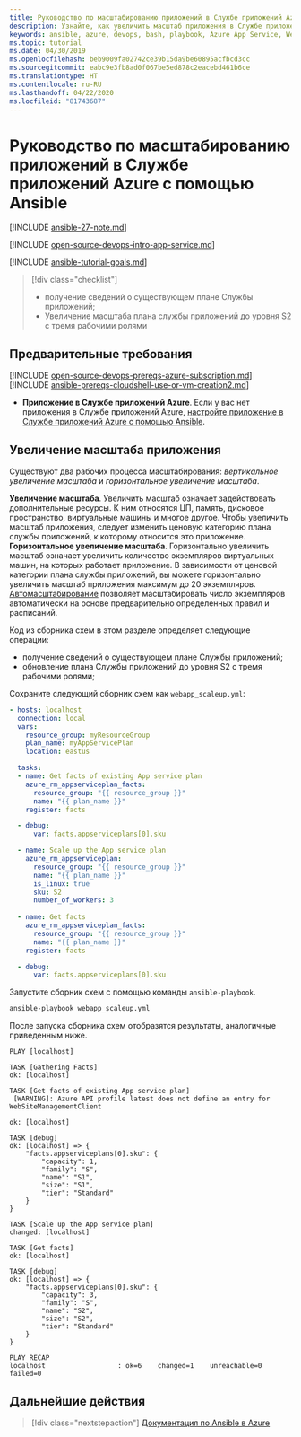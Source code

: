 ```yaml
---
title: Руководство по масштабированию приложений в Службе приложений Azure с помощью Ansible
description: Узнайте, как увеличить масштаб приложения в Службе приложений Azure.
keywords: ansible, azure, devops, bash, playbook, Azure App Service, Web App, scale, Java
ms.topic: tutorial
ms.date: 04/30/2019
ms.openlocfilehash: beb9009fa02742ce39b15da9be60895acfbcd3cc
ms.sourcegitcommit: eabc9e3fb8ad0f067be5ed878c2eacebd461b6ce
ms.translationtype: HT
ms.contentlocale: ru-RU
ms.lasthandoff: 04/22/2020
ms.locfileid: "81743687"
---
```

# <a name="tutorial-scale-apps-in-azure-app-service-using-ansible"></a>Руководство по масштабированию приложений в Службе приложений Azure с помощью Ansible

[!INCLUDE [ansible-27-note.md](includes/ansible-27-note.md)]

[!INCLUDE [open-source-devops-intro-app-service.md](../includes/open-source-devops-intro-app-service.md)]

[!INCLUDE [ansible-tutorial-goals.md](includes/ansible-tutorial-goals.md)]

> [!div class="checklist"]
>
> * получение сведений о существующем плане Службы приложений;
> * Увеличение масштаба плана службы приложений до уровня S2 с тремя рабочими ролями

## <a name="prerequisites"></a>Предварительные требования

[!INCLUDE [open-source-devops-prereqs-azure-subscription.md](../includes/open-source-devops-prereqs-azure-subscription.md)]
[!INCLUDE [ansible-prereqs-cloudshell-use-or-vm-creation2.md](includes/ansible-prereqs-cloudshell-use-or-vm-creation2.md)]
- **Приложение в Службе приложений Azure**. Если у вас нет приложения в Службе приложений Azure, [настройте приложение в Службе приложений Azure с помощью Ansible](azure-web-apps-configure.md).

## <a name="scale-up-an-app"></a>Увеличение масштаба приложения

Существуют два рабочих процесса масштабирования: *вертикальное увеличение масштаба* и *горизонтальное увеличение масштаба*.

**Увеличение масштаба**. Увеличить масштаб означает задействовать дополнительные ресурсы. К ним относятся ЦП, память, дисковое пространство, виртуальные машины и многое другое. Чтобы увеличить масштаб приложения, следует изменить ценовую категорию плана службы приложений, к которому относится это приложение. 
**Горизонтальное увеличение масштаба**. Горизонтально увеличить масштаб означает увеличить количество экземпляров виртуальных машин, на которых работает приложение. В зависимости от ценовой категории плана службы приложений, вы можете горизонтально увеличить масштаб приложения максимум до 20 экземпляров. [Автомасштабирование](/azure/azure-monitor/platform/autoscale-get-started) позволяет масштабировать число экземпляров автоматически на основе предварительно определенных правил и расписаний.

Код из сборника схем в этом разделе определяет следующие операции:

* получение сведений о существующем плане Службы приложений;
* обновление плана Службы приложений до уровня S2 с тремя рабочими ролями;

Сохраните следующий сборник схем как `webapp_scaleup.yml`:

```yml
- hosts: localhost
  connection: local
  vars:
    resource_group: myResourceGroup
    plan_name: myAppServicePlan
    location: eastus

  tasks:
  - name: Get facts of existing App service plan
    azure_rm_appserviceplan_facts:
      resource_group: "{{ resource_group }}"
      name: "{{ plan_name }}"
    register: facts

  - debug: 
      var: facts.appserviceplans[0].sku

  - name: Scale up the App service plan
    azure_rm_appserviceplan:
      resource_group: "{{ resource_group }}"
      name: "{{ plan_name }}"
      is_linux: true
      sku: S2
      number_of_workers: 3
      
  - name: Get facts
    azure_rm_appserviceplan_facts:
      resource_group: "{{ resource_group }}"
      name: "{{ plan_name }}"
    register: facts

  - debug: 
      var: facts.appserviceplans[0].sku
```

Запустите сборник схем с помощью команды `ansible-playbook`.

```bash
ansible-playbook webapp_scaleup.yml
```

После запуска сборника схем отобразятся результаты, аналогичные приведенным ниже.

```Output
PLAY [localhost] 

TASK [Gathering Facts] 
ok: [localhost]

TASK [Get facts of existing App service plan] 
 [WARNING]: Azure API profile latest does not define an entry for WebSiteManagementClient

ok: [localhost]

TASK [debug] 
ok: [localhost] => {
    "facts.appserviceplans[0].sku": {
        "capacity": 1,
        "family": "S",
        "name": "S1",
        "size": "S1",
        "tier": "Standard"
    }
}

TASK [Scale up the App service plan] 
changed: [localhost]

TASK [Get facts] 
ok: [localhost]

TASK [debug] 
ok: [localhost] => {
    "facts.appserviceplans[0].sku": {
        "capacity": 3,
        "family": "S",
        "name": "S2",
        "size": "S2",
        "tier": "Standard"
    }
}

PLAY RECAP 
localhost                  : ok=6    changed=1    unreachable=0    failed=0 
```

## <a name="next-steps"></a>Дальнейшие действия

> [!div class="nextstepaction"] 
> [Документация по Ansible в Azure](/azure/ansible/)